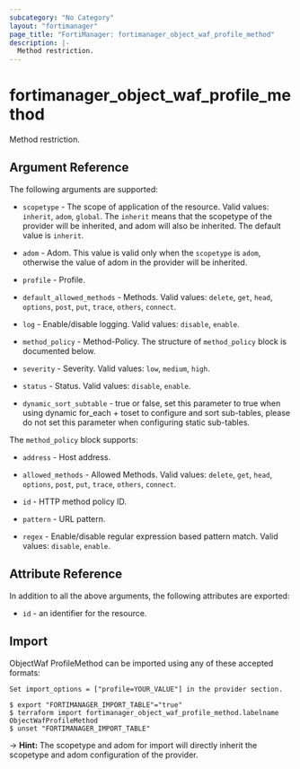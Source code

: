 ```yaml
---
subcategory: "No Category"
layout: "fortimanager"
page_title: "FortiManager: fortimanager_object_waf_profile_method"
description: |-
  Method restriction.
---
```


# fortimanager_object_waf_profile_method
Method restriction.

## Argument Reference


The following arguments are supported:

* `scopetype` - The scope of application of the resource. Valid values: `inherit`, `adom`, `global`. The `inherit` means that the scopetype of the provider will be inherited, and adom will also be inherited. The default value is `inherit`.
* `adom` - Adom. This value is valid only when the `scopetype` is `adom`, otherwise the value of adom in the provider will be inherited.
* `profile` - Profile.

* `default_allowed_methods` - Methods. Valid values: `delete`, `get`, `head`, `options`, `post`, `put`, `trace`, `others`, `connect`.

* `log` - Enable/disable logging. Valid values: `disable`, `enable`.

* `method_policy` - Method-Policy. The structure of `method_policy` block is documented below.
* `severity` - Severity. Valid values: `low`, `medium`, `high`.

* `status` - Status. Valid values: `disable`, `enable`.

* `dynamic_sort_subtable` - true or false, set this parameter to true when using dynamic for_each + toset to configure and sort sub-tables, please do not set this parameter when configuring static sub-tables.

The `method_policy` block supports:

* `address` - Host address.
* `allowed_methods` - Allowed Methods. Valid values: `delete`, `get`, `head`, `options`, `post`, `put`, `trace`, `others`, `connect`.

* `id` - HTTP method policy ID.
* `pattern` - URL pattern.
* `regex` - Enable/disable regular expression based pattern match. Valid values: `disable`, `enable`.



## Attribute Reference

In addition to all the above arguments, the following attributes are exported:
* `id` - an identifier for the resource.

## Import

ObjectWaf ProfileMethod can be imported using any of these accepted formats:
```
Set import_options = ["profile=YOUR_VALUE"] in the provider section.

$ export "FORTIMANAGER_IMPORT_TABLE"="true"
$ terraform import fortimanager_object_waf_profile_method.labelname ObjectWafProfileMethod
$ unset "FORTIMANAGER_IMPORT_TABLE"
```
-> **Hint:** The scopetype and adom for import will directly inherit the scopetype and adom configuration of the provider.
